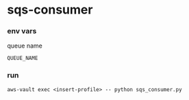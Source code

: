 # sqs-consumer

### env vars

queue name
```
QUEUE_NAME
```

### run

```
aws-vault exec <insert-profile> -- python sqs_consumer.py
```